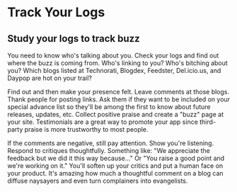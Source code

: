 Track Your Logs
===============

Study your logs to track buzz
-----------------------------

You need to know who\'s talking about you. Check your logs and find out
where the buzz is coming from. Who\'s linking to you? Who\'s bitching
about you? Which blogs listed at Technorati, Blogdex, Feedster,
Del.icio.us, and Daypop are hot on your trail?

Find out and then make your presence felt. Leave comments at those
blogs. Thank people for posting links. Ask them if they want to be
included on your special advance list so they\'ll be among the first to
know about future releases, updates, etc. Collect positive praise and
create a \"buzz\" page at your site. Testimonials are a great way to
promote your app since third-party praise is more trustworthy to most
people.

If the comments are negative, still pay attention. Show you\'re
listening. Respond to critiques thoughtfully. Something like: \"We
appreciate the feedback but we did it this way because\...\" Or \"You
raise a good point and we\'re working on it.\" You\'ll soften up your
critics and put a human face on your product. It\'s amazing how much a
thoughtful comment on a blog can diffuse naysayers and even turn
complainers into evangelists.
